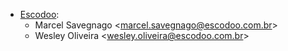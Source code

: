 - [Escodoo](https://www.escodoo.com.br):
  - Marcel Savegnago \<<marcel.savegnago@escodoo.com.br>\>
  - Wesley Oliveira \<<wesley.oliveira@escodoo.com.br>\>
